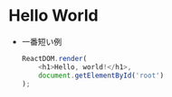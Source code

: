 # Hello World

* 一番短い例
    ```javascript
    ReactDOM.render(
        <h1>Hello, world!</h1>,
        document.getElementById('root')
    );
    ```

